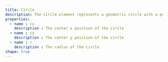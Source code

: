```yaml
---
title: Circle
description: The circle element represents a geometric circle with a position and a radius.
properties:
  - name : cx
    description : The center x position of the circle
  - name : cy
    description : The center y position of the circle
  - name : r
    description : The radius of the circle
shape: true
---
```

